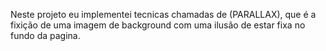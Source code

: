 Neste projeto eu implementei tecnicas chamadas de (PARALLAX), que é a fixição de uma imagem de background com uma ilusão de estar fixa no fundo da pagina.